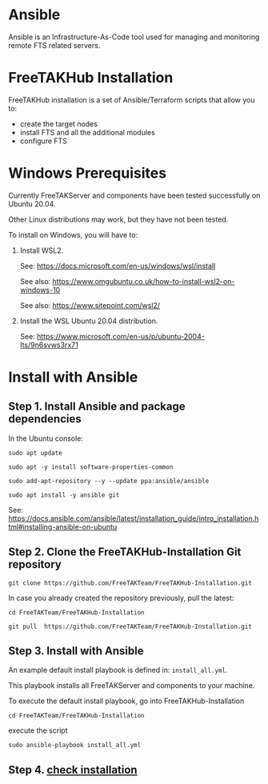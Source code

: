 # Ansible

Ansible is an Infrastructure-As-Code tool used for managing and monitoring remote FTS related servers.

# FreeTAKHub Installation

FreeTAKHub installation is a set of Ansible/Terraform scripts that allow you to:

- create the target nodes
- install FTS and all the additional modules
- configure FTS

# Windows Prerequisites

Currently FreeTAKServer and components have been tested successfully on Ubuntu 20.04.

Other Linux distributions may work, but they have not been tested.

To install on Windows, you will have to:

1. Install WSL2.

    See: <https://docs.microsoft.com/en-us/windows/wsl/install>

    See also: <https://www.omgubuntu.co.uk/how-to-install-wsl2-on-windows-10>

    See also: <https://www.sitepoint.com/wsl2/>

1. Install the WSL Ubuntu 20.04 distribution.

    See: <https://www.microsoft.com/en-us/p/ubuntu-2004-lts/9n6svws3rx71>

# Install with Ansible

## Step 1. Install Ansible and package dependencies

In the Ubuntu console:

```console
sudo apt update
```

```console
sudo apt -y install software-properties-common
```

```console
sudo add-apt-repository --y --update ppa:ansible/ansible
```

```console
sudo apt install -y ansible git
```

See: <https://docs.ansible.com/ansible/latest/installation_guide/intro_installation.html#installing-ansible-on-ubuntu>

## Step 2. Clone the FreeTAKHub-Installation Git repository

```console
git clone https://github.com/FreeTAKTeam/FreeTAKHub-Installation.git
```

In case you already created the repository previously, pull the latest:

```console
cd FreeTAKTeam/FreeTAKHub-Installation
```

```console
git pull  https://github.com/FreeTAKTeam/FreeTAKHub-Installation.git
```

## Step 3. Install with Ansible

An example default install playbook is defined in: `install_all.yml`.

This playbook installs all FreeTAKServer and components to your machine.

To execute the default install playbook, go into FreeTAKHub-Installation

```console
cd FreeTAKTeam/FreeTAKHub-Installation
```
execute the script
```console
sudo ansible-playbook install_all.yml
```

## Step 4. [check installation](https://github.com/FreeTAKTeam/FreeTAKServer-User-Docs/blob/main/docs/docs/Installation/Troubleshooting/InstallationCheck.md)
